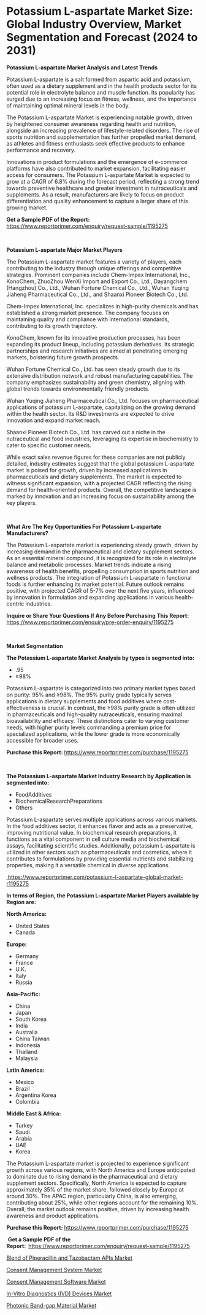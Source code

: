 <p><h1>Potassium L-aspartate Market Size: Global Industry Overview, Market Segmentation and Forecast (2024 to 2031)</h1></p><p><strong>Potassium L-aspartate Market Analysis and Latest Trends</strong></p>
<p><p>Potassium L-aspartate is a salt formed from aspartic acid and potassium, often used as a dietary supplement and in the health products sector for its potential role in electrolyte balance and muscle function. Its popularity has surged due to an increasing focus on fitness, wellness, and the importance of maintaining optimal mineral levels in the body.</p><p>The Potassium L-aspartate Market is experiencing notable growth, driven by heightened consumer awareness regarding health and nutrition, alongside an increasing prevalence of lifestyle-related disorders. The rise of sports nutrition and supplementation has further propelled market demand, as athletes and fitness enthusiasts seek effective products to enhance performance and recovery. </p><p>Innovations in product formulations and the emergence of e-commerce platforms have also contributed to market expansion, facilitating easier access for consumers. The Potassium L-aspartate Market is expected to grow at a CAGR of 6.8% during the forecast period, reflecting a strong trend towards preventive healthcare and greater investment in nutraceuticals and supplements. As a result, manufacturers are likely to focus on product differentiation and quality enhancement to capture a larger share of this growing market.</p></p>
<p><strong>Get a Sample PDF of the Report:&nbsp;</strong> <a href="https://www.reportprimer.com/enquiry/request-sample/1195275">https://www.reportprimer.com/enquiry/request-sample/1195275</a></p>
<p>&nbsp;</p>
<p><strong>Potassium L-aspartate Major Market Players</strong></p>
<p><p>The Potassium L-aspartate market features a variety of players, each contributing to the industry through unique offerings and competitive strategies. Prominent companies include Chem-Impex International, Inc., KonoChem, ZhuoZhou WenXi Import and Export Co., Ltd., Dayangchem (Hangzhou) Co., Ltd., Wuhan Fortune Chemical Co., Ltd., Wuhan Yuqing Jiaheng Pharmaceutical Co., Ltd., and Shaanxi Pioneer Biotech Co., Ltd.</p><p>Chem-Impex International, Inc. specializes in high-purity chemicals and has established a strong market presence. The company focuses on maintaining quality and compliance with international standards, contributing to its growth trajectory.</p><p>KonoChem, known for its innovative production processes, has been expanding its product lineup, including potassium derivatives. Its strategic partnerships and research initiatives are aimed at penetrating emerging markets, bolstering future growth prospects.</p><p>Wuhan Fortune Chemical Co., Ltd. has seen steady growth due to its extensive distribution network and robust manufacturing capabilities. The company emphasizes sustainability and green chemistry, aligning with global trends towards environmentally friendly products. </p><p>Wuhan Yuqing Jiaheng Pharmaceutical Co., Ltd. focuses on pharmaceutical applications of potassium L-aspartate, capitalizing on the growing demand within the health sector. Its R&D investments are expected to drive innovation and expand market reach.</p><p>Shaanxi Pioneer Biotech Co., Ltd. has carved out a niche in the nutraceutical and food industries, leveraging its expertise in biochemistry to cater to specific customer needs.</p><p>While exact sales revenue figures for these companies are not publicly detailed, industry estimates suggest that the global potassium L-aspartate market is poised for growth, driven by increased applications in pharmaceuticals and dietary supplements. The market is expected to witness significant expansion, with a projected CAGR reflecting the rising demand for health-oriented products. Overall, the competitive landscape is marked by innovation and an increasing focus on sustainability among the key players.</p></p>
<p>&nbsp;</p>
<p><strong>What Are The Key Opportunities For Potassium L-aspartate Manufacturers?</strong></p>
<p><p>The Potassium L-aspartate market is experiencing steady growth, driven by increasing demand in the pharmaceutical and dietary supplement sectors. As an essential mineral compound, it is recognized for its role in electrolyte balance and metabolic processes. Market trends indicate a rising awareness of health benefits, propelling consumption in sports nutrition and wellness products. The integration of Potassium L-aspartate in functional foods is further enhancing its market potential. Future outlook remains positive, with projected CAGR of 5-7% over the next five years, influenced by innovation in formulation and expanding applications in various health-centric industries.</p></p>
<p><strong>Inquire or Share Your Questions If Any Before Purchasing This Report:</strong> <a href="https://www.reportprimer.com/enquiry/pre-order-enquiry/1195275">https://www.reportprimer.com/enquiry/pre-order-enquiry/1195275</a></p>
<p>&nbsp;</p>
<p><strong>Market Segmentation</strong></p>
<p><strong>The Potassium L-aspartate Market Analysis by types is segmented into:</strong></p>
<p><ul><li>.95</li><li>≥98%</li></ul></p>
<p><p>Potassium L-aspartate is categorized into two primary market types based on purity: 95% and ≥98%. The 95% purity grade typically serves applications in dietary supplements and food additives where cost-effectiveness is crucial. In contrast, the ≥98% purity grade is often utilized in pharmaceuticals and high-quality nutraceuticals, ensuring maximal bioavailability and efficacy. These distinctions cater to varying customer needs, with higher purity levels commanding a premium price for specialized applications, while the lower grade is more economically accessible for broader uses.</p></p>
<p><strong>Purchase this Report:&nbsp;</strong><a href="https://www.reportprimer.com/purchase/1195275">https://www.reportprimer.com/purchase/1195275</a></p>
<p>&nbsp;</p>
<p><strong>The Potassium L-aspartate Market Industry Research by Application is segmented into:</strong></p>
<p><ul><li>FoodAdditives</li><li>BiochemicalResearchPreparations</li><li>Others</li></ul></p>
<p><p>Potassium L-aspartate serves multiple applications across various markets. In the food additives sector, it enhances flavor and acts as a preservative, improving nutritional value. In biochemical research preparations, it functions as a vital component in cell culture media and biochemical assays, facilitating scientific studies. Additionally, potassium L-aspartate is utilized in other sectors such as pharmaceuticals and cosmetics, where it contributes to formulations by providing essential nutrients and stabilizing properties, making it a versatile chemical in diverse applications.</p></p>
<p><a href="https://www.reportprimer.com/potassium-l-aspartate-global-market-r1195275">&nbsp;https://www.reportprimer.com/potassium-l-aspartate-global-market-r1195275</a></p>
<p><strong>In terms of Region, the Potassium L-aspartate Market Players available by Region are:</strong></p>
<p>
    <p> <strong> North America: </strong>
        <ul>
            <li>United States</li>
            <li>Canada</li>
        </ul>
        </p> 
    <p> <strong> Europe: </strong>
        <ul>
            <li>Germany</li>
            <li>France</li>
            <li>U.K.</li>
            <li>Italy</li>
            <li>Russia</li>
        </ul>
        </p> 
    <p> <strong> Asia-Pacific: </strong>
        <ul>
            <li>China</li>
            <li>Japan</li>
            <li>South Korea</li>
            <li>India</li>
            <li>Australia</li>
            <li>China Taiwan</li>
            <li>Indonesia</li>
            <li>Thailand</li>
            <li>Malaysia</li>
        </ul>
        </p> 
    <p> <strong> Latin America: </strong>
        <ul>
            <li>Mexico</li>
            <li>Brazil</li>
            <li>Argentina Korea</li>
            <li>Colombia</li>
        </ul>
        </p> 
    <p> <strong> Middle East & Africa: </strong>
        <ul>
            <li>Turkey</li>
            <li>Saudi</li>
            <li>Arabia</li>
            <li>UAE</li>
            <li>Korea</li>
        </ul>
    </p>
    </p>
<p><p>The Potassium L-aspartate market is projected to experience significant growth across various regions, with North America and Europe anticipated to dominate due to rising demand in the pharmaceutical and dietary supplement sectors. Specifically, North America is expected to capture approximately 35% of the market share, followed closely by Europe at around 30%. The APAC region, particularly China, is also emerging, contributing about 25%, while other regions account for the remaining 10%. Overall, the market outlook remains positive, driven by increasing health awareness and product applications.</p></p>
<p><strong>Purchase this Report: </strong><a href="https://www.reportprimer.com/purchase/1195275">https://www.reportprimer.com/purchase/1195275</a></p>
<p>&nbsp;<strong>Get a Sample PDF of the Report:&nbsp;&nbsp;</strong><a href="https://www.reportprimer.com/enquiry/request-sample/1195275">https://www.reportprimer.com/enquiry/request-sample/1195275</a></p>
<p><strong></strong></p>
<p><p><a href="https://github.com/lylyparadise/Market-Research-Report-List-5/blob/main/blend-of-piperacillin-and-tazobactam-apis-market.md">Blend of Piperacillin and Tazobactam APIs Market</a></p><p><a href="https://www.linkedin.com/pulse/global-consent-management-system-market-trends-innovations-forward-looking-isjgf">Consent Management System Market</a></p><p><a href="https://www.linkedin.com/pulse/global-consent-management-software-market-opportunities-challenges2024-u5wlf">Consent Management Software Market</a></p><p><a href="https://medium.com/@artyompoq5m4/unlocking-growth-potential-market-strategic-analysis-of-in-vitro-diagnostics-ivd-devices-market-9bc7742eb45d?postPublishedType=repub">In-Vitro Diagnostics (IVD) Devices Market</a></p><p><a href="https://issuu.com/reportprime-2/docs/photonic-band-gap-material-market-s_b755fd8b6d93db">Photonic Band-gap Material Market</a></p></p>